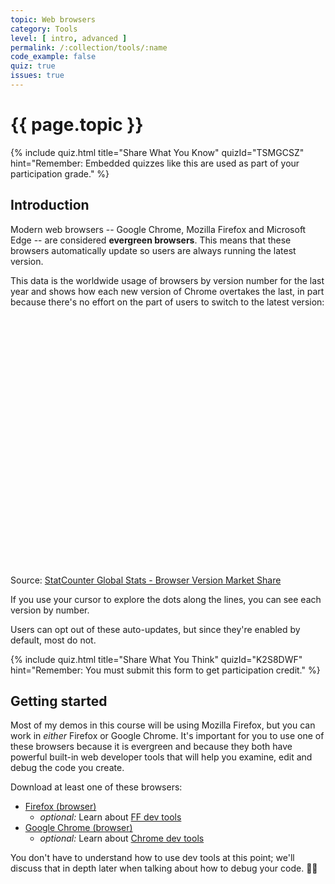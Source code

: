 ```yaml
---
topic: Web browsers
category: Tools
level: [ intro, advanced ]
permalink: /:collection/tools/:name
code_example: false
quiz: true
issues: true
---
```


# {{ page.topic }}

{% include quiz.html
  title="Share What You Know"
  quizId="TSMGCSZ"
  hint="Remember: Embedded quizzes like this are used as part of your participation grade."
%}

## Introduction
Modern web browsers -- Google Chrome, Mozilla Firefox and Microsoft Edge -- are considered **evergreen browsers**. This means that these browsers automatically update so users are always running the latest version.

This data is the worldwide usage of browsers by version number for the last year and shows how each new version of Chrome overtakes the last, in part because there's no effort on the part of users to switch to the latest version:

<div class="embed-wrapper">
<div id="desktop-browser_version-ww-monthly-201907-202007" width="100%" height="400" style="width:100%; height: 400px;"></div>
<p class="citation">Source: <a href="https://gs.statcounter.com/browser-version-market-share/desktop/worldwide/#monthly-201907-202007" class="u-link-reset">StatCounter Global Stats - Browser Version Market Share</a></p><script async defer type="text/javascript" src="https://www.statcounter.com/js/fusioncharts.js"></script><script async defer type="text/javascript" src="https://gs.statcounter.com/chart.php?desktop-browser_version-ww-monthly-201907-202007&chartWidth=600"></script>
</div>

If you use your cursor to explore the dots along the lines, you can see each version by number.

Users can opt out of these auto-updates, but since they're enabled by default, most do not.

{% include quiz.html
  title="Share What You Think"
  quizId="K2S8DWF"
  hint="Remember: You must submit this form to get participation credit."
%}

## Getting started
Most of my demos in this course will be using Mozilla Firefox, but you can work in _either_ Firefox or Google Chrome. It's important for you to use one of these browsers because it is evergreen and because they both have powerful built-in web developer tools that will help you examine, edit and debug the code you create.

Download at least one of these browsers:

  - [Firefox (browser)](https://www.mozilla.org/en-US/firefox/new/)
    - _optional:_ Learn about [FF dev tools](https://developer.mozilla.org/en-US/docs/Tools)
  - [Google Chrome (browser)](https://www.google.com/chrome/)
    - _optional:_ Learn about [Chrome dev tools](https://developers.google.com/web/tools/chrome-devtools/)

You don't have to understand how to use dev tools at this point; we'll discuss that in depth later when talking about how to debug your code. <span class="emoji">👍🏻</span>
